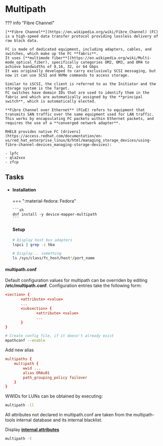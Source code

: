 # Multipath

??? info "Fibre Channel"

    [**Fibre Channel**](https://en.wikipedia.org/wiki/Fibre_Channel) (FC) is a high-speed data transfer protocol providing lossless delivery of raw block data.

    FC is made of dedicated equipment, including adapters, cables, and switches, which make up the FC **fabric**.
    It uses [**multimode fiber**](https://en.wikipedia.org/wiki/Multi-mode_optical_fiber), specifically categories OM2, OM3, and OM4 to achieve bandwidths of 8,16, 32, or 64 Gbps
    It was originally developed to carry exclusively SCSI messaging, but now it can use SCSI and NVMe commands to access storage.

    Similar to iSCSI, the client is referred to as the Initiator and the storage system is the Target.
    FC switches have domain IDs that are used to identify them in the fabric and which are automatically assigned by the **principal switch**, which is automatically elected.

    **Fibre Channel over Ethernet** (FCoE) refers to equipment that transmits SAN traffic over the same equipment used for LAN traffic.
    This works by encapsulating FC packets within Ethernet packets, and requires the use of a **converged network adapter**.

    RHEL8 provides native FC [drivers](https://access.redhat.com/documentation/en-us/red_hat_enterprise_linux/8/html/managing_storage_devices/using-fibre-channel-devices_managing-storage-devices):

    - lpfc
    - qla2xxx
    - zfcp

## Tasks

<div class="grid cards" markdown>

-   #### Installation

    === ":material-fedora: Fedora"

        ```sh
        dnf install -y device-mapper-multipath
        ```

    #### Setup

    ```sh
    # Display host bus adapters
    lspci | grep -i hba

    # Display... something
    ls /sys/class/fc_host/host*/port_name
    ```



</div> 

#### multipath.conf

Default configuration values for multipath can be overriden by editing **/etc/multipath.conf**.
Configuration entries take the following form:

```conf
<section> {
       <attribute> <value>
       ...
       <subsection> {
              <attribute> <value>
              ...
       }
}
```

```sh
# Create config file, if it doesn't already exist
mpathconf --enable
```

Add new alias

```conf
multipaths {
    multipath {
        wwid ...
        alias ORAu01
        path_grouping_policy failover
    }
}
```

WWIDs for LUNs can be obtained by executing:

```sh
multipath -ll
```

All attributes not declared in multipath.conf are taken from the multipath-tools internal database and its internal blacklist.

Display [**internal attributes**](https://ubuntu.com/server/docs/setting-up-device-mapper-multipathing)

```sh
multipath -t
```